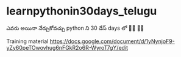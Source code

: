 # learnpythonin30days_telugu
ఎవరు అయినా నేర్చుకోవచ్చు python ని 30 డేస్ days లో  👨‍💻   👩‍💻

Training material https://docs.google.com/document/d/1yNynjoF9-yZy60peTOwovhug6nFGkR2o6R-WyroT7gY/edit
